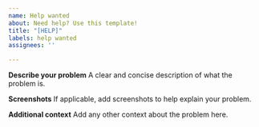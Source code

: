 ```yaml
---
name: Help wanted
about: Need help? Use this template!
title: "[HELP]"
labels: help wanted
assignees: ''

---
```


**Describe your problem**
A clear and concise description of what the problem is.

**Screenshots**
If applicable, add screenshots to help explain your problem.

**Additional context**
Add any other context about the problem here.
